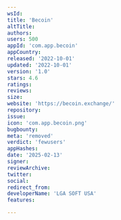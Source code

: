 ```yaml
---
wsId: 
title: 'Becoin'
altTitle: 
authors: 
users: 500
appId: 'com.app.becoin'
appCountry: 
released: '2022-10-01'
updated: '2022-10-01'
version: '1.0'
stars: 4.6
ratings: 
reviews: 
size: 
website: 'https://becoin.exchange/'
repository: 
issue: 
icon: 'com.app.becoin.png'
bugbounty: 
meta: 'removed'
verdict: 'fewusers'
appHashes: 
date: '2025-02-13'
signer: 
reviewArchive: 
twitter: 
social: 
redirect_from: 
developerName: 'LGA SOFT USA'
features: 

---
```


